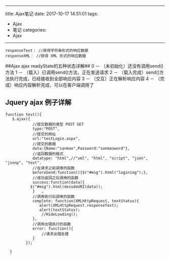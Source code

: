 
---
title: Ajax笔记 
date: 2017-10-17 14:51:01
tags:
- Ajax 
- 笔记
categories: 
- Ajax 
---


```
responseText： //获得字符串形式的响应数据
responseXML： //获得 XML 形式的响应数据
```
##Ajax ajax readyState的五种状态详解##
0 － （未初始化）还没有调用send()方法 
1 － （载入）已调用send()方法，正在发送请求 
2 － （载入完成）send()方法执行完成，已经接收到全部响应内容 
3 － （交互）正在解析响应内容 
4 － （完成）响应内容解析完成，可以在客户端调用了

## Jquery ajax 例子详解 ##
```
function test(){
   $.ajax({
            //提交数据的类型 POST GET
            type:"POST",
            //提交的网址
            url:"testLogin.aspx",
            //提交的数据
            data:{Name:"sanmao",Password:"sanmaoword"},
            //返回数据的格式
            datatype: "html",//"xml", "html", "script", "json", "jsonp", "text".
            //在请求之前调用的函数
            beforeSend:function(){$("#msg").html("logining");},
            //成功返回之后调用的函数             
            success:function(data){
           $("#msg").html(decodeURI(data));            
            }   ,
            //调用执行后调用的函数
            complete: function(XMLHttpRequest, textStatus){
               alert(XMLHttpRequest.responseText);
               alert(textStatus);
                //HideLoading();
            },
            //调用出错执行的函数
            error: function(){
                //请求出错处理
            }         
         });

  }
```